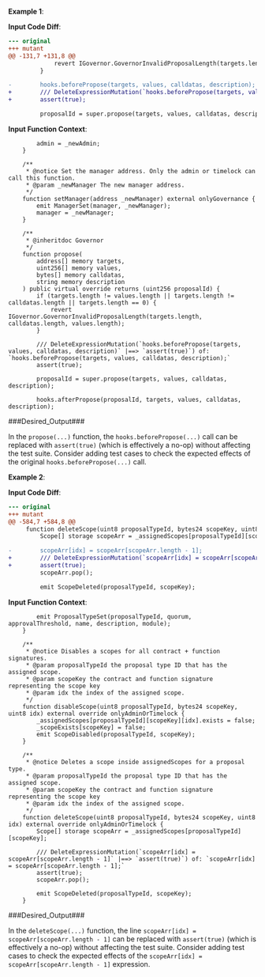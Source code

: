 **Example 1**:

**Input Code Diff**:
```diff
--- original
+++ mutant
@@ -131,7 +131,8 @@
             revert IGovernor.GovernorInvalidProposalLength(targets.length, calldatas.length, values.length);
         }

-        hooks.beforePropose(targets, values, calldatas, description);
+        /// DeleteExpressionMutation(`hooks.beforePropose(targets, values, calldatas, description)` |==> `assert(true)`) of: `hooks.beforePropose(targets, values, calldatas, description);`
+        assert(true);

         proposalId = super.propose(targets, values, calldatas, description);


```

**Input Function Context**:
```solidity
        admin = _newAdmin;
    }

    /**
     * @notice Set the manager address. Only the admin or timelock can call this function.
     * @param _newManager The new manager address.
     */
    function setManager(address _newManager) external onlyGovernance {
        emit ManagerSet(manager, _newManager);
        manager = _newManager;
    }

    /**
     * @inheritdoc Governor
     */
    function propose(
        address[] memory targets,
        uint256[] memory values,
        bytes[] memory calldatas,
        string memory description
    ) public virtual override returns (uint256 proposalId) {
        if (targets.length != values.length || targets.length != calldatas.length || targets.length == 0) {
            revert IGovernor.GovernorInvalidProposalLength(targets.length, calldatas.length, values.length);
        }

        /// DeleteExpressionMutation(`hooks.beforePropose(targets, values, calldatas, description)` |==> `assert(true)`) of: `hooks.beforePropose(targets, values, calldatas, description);`
        assert(true);

        proposalId = super.propose(targets, values, calldatas, description);

        hooks.afterPropose(proposalId, targets, values, calldatas, description);
```

###Desired_Output###

In the `propose(...)` function, the `hooks.beforePropose(...)` call
can be replaced with `assert(true)` (which is effectively a no-op) without affecting the
test suite. Consider adding test cases to check the expected effects of the
original `hooks.beforePropose(...)` call.


**Example 2**:

**Input Code Diff**:
```diff
--- original
+++ mutant
@@ -584,7 +584,8 @@
     function deleteScope(uint8 proposalTypeId, bytes24 scopeKey, uint8 idx) external override onlyAdminOrTimelock {
         Scope[] storage scopeArr = _assignedScopes[proposalTypeId][scopeKey];

-        scopeArr[idx] = scopeArr[scopeArr.length - 1];
+        /// DeleteExpressionMutation(`scopeArr[idx] = scopeArr[scopeArr.length - 1]` |==> `assert(true)`) of: `scopeArr[idx] = scopeArr[scopeArr.length - 1];`
+        assert(true);
         scopeArr.pop();

         emit ScopeDeleted(proposalTypeId, scopeKey);
```

**Input Function Context**:
```solidity
        emit ProposalTypeSet(proposalTypeId, quorum, approvalThreshold, name, description, module);
    }

    /**
     * @notice Disables a scopes for all contract + function signatures.
     * @param proposalTypeId the proposal type ID that has the assigned scope.
     * @param scopeKey the contract and function signature representing the scope key
     * @param idx the index of the assigned scope.
     */
    function disableScope(uint8 proposalTypeId, bytes24 scopeKey, uint8 idx) external override onlyAdminOrTimelock {
        _assignedScopes[proposalTypeId][scopeKey][idx].exists = false;
        _scopeExists[scopeKey] = false;
        emit ScopeDisabled(proposalTypeId, scopeKey);
    }

    /**
     * @notice Deletes a scope inside assignedScopes for a proposal type.
     * @param proposalTypeId the proposal type ID that has the assigned scope.
     * @param scopeKey the contract and function signature representing the scope key
     * @param idx the index of the assigned scope.
     */
    function deleteScope(uint8 proposalTypeId, bytes24 scopeKey, uint8 idx) external override onlyAdminOrTimelock {
        Scope[] storage scopeArr = _assignedScopes[proposalTypeId][scopeKey];

        /// DeleteExpressionMutation(`scopeArr[idx] = scopeArr[scopeArr.length - 1]` |==> `assert(true)`) of: `scopeArr[idx] = scopeArr[scopeArr.length - 1];`
        assert(true);
        scopeArr.pop();

        emit ScopeDeleted(proposalTypeId, scopeKey);
    }
```

###Desired_Output###

In the `deleteScope(...)` function, the line `scopeArr[idx] = scopeArr[scopeArr.length - 1]` can be replaced with `assert(true)` (which is effectively a no-op) without affecting the test suite. Consider adding test cases to check the expected effects of the `scopeArr[idx] = scopeArr[scopeArr.length - 1]` expression.
